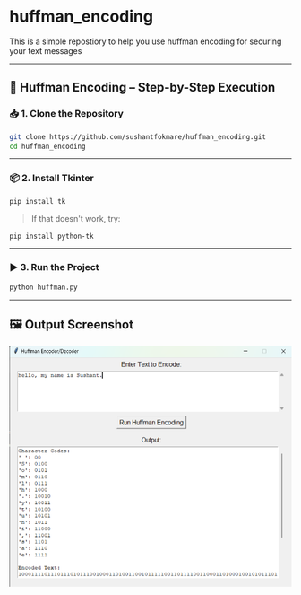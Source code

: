 # huffman_encoding
This is a simple repostiory to help you use huffman encoding for securing your text messages


---

## 🚀 Huffman Encoding – Step-by-Step Execution

### 📥 1. Clone the Repository

```bash
git clone https://github.com/sushantfokmare/huffman_encoding.git
cd huffman_encoding
```

---

### 📦 2. Install Tkinter

```bash
pip install tk
```

> If that doesn't work, try:

```bash
pip install python-tk
```

---

### ▶️ 3. Run the Project

```bash
python huffman.py
```

---

## 🖼️ Output Screenshot

![Huffman Output](output.png)
